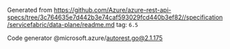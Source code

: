 Generated from https://github.com/Azure/azure-rest-api-specs/tree/3c764635e7d442b3e74caf593029fcd440b3ef82//specification/servicefabric/data-plane/readme.md tag: `6.5`

Code generator @microsoft.azure/autorest.go@2.1.175



